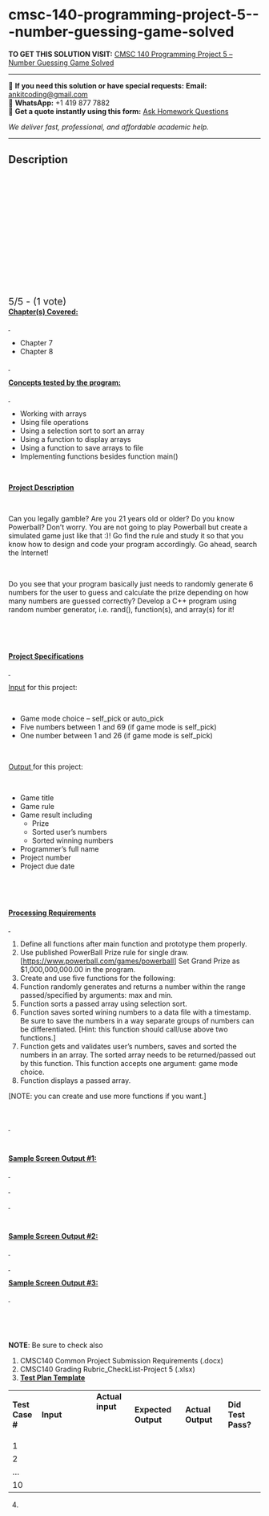 # cmsc-140-programming-project-5---number-guessing-game-solved
**TO GET THIS SOLUTION VISIT:** [CMSC 140 Programming Project 5 – Number Guessing Game Solved](https://www.ankitcodinghub.com/product/cmsc-140-programming-project-5-number-guessing-game-solved/)


---

📩 **If you need this solution or have special requests:** **Email:** ankitcoding@gmail.com  
📱 **WhatsApp:** +1 419 877 7882  
📄 **Get a quote instantly using this form:** [Ask Homework Questions](https://www.ankitcodinghub.com/services/ask-homework-questions/)

*We deliver fast, professional, and affordable academic help.*

---

<h2>Description</h2>



<div class="kk-star-ratings kksr-auto kksr-align-center kksr-valign-top" data-payload="{&quot;align&quot;:&quot;center&quot;,&quot;id&quot;:&quot;34592&quot;,&quot;slug&quot;:&quot;default&quot;,&quot;valign&quot;:&quot;top&quot;,&quot;ignore&quot;:&quot;&quot;,&quot;reference&quot;:&quot;auto&quot;,&quot;class&quot;:&quot;&quot;,&quot;count&quot;:&quot;1&quot;,&quot;legendonly&quot;:&quot;&quot;,&quot;readonly&quot;:&quot;&quot;,&quot;score&quot;:&quot;5&quot;,&quot;starsonly&quot;:&quot;&quot;,&quot;best&quot;:&quot;5&quot;,&quot;gap&quot;:&quot;4&quot;,&quot;greet&quot;:&quot;Rate this product&quot;,&quot;legend&quot;:&quot;5\/5 - (1 vote)&quot;,&quot;size&quot;:&quot;24&quot;,&quot;title&quot;:&quot;CMSC 140 Programming Project 5 – Number Guessing Game Solved&quot;,&quot;width&quot;:&quot;138&quot;,&quot;_legend&quot;:&quot;{score}\/{best} - ({count} {votes})&quot;,&quot;font_factor&quot;:&quot;1.25&quot;}">

<div class="kksr-stars">

<div class="kksr-stars-inactive">
            <div class="kksr-star" data-star="1" style="padding-right: 4px">


<div class="kksr-icon" style="width: 24px; height: 24px;"></div>
        </div>
            <div class="kksr-star" data-star="2" style="padding-right: 4px">


<div class="kksr-icon" style="width: 24px; height: 24px;"></div>
        </div>
            <div class="kksr-star" data-star="3" style="padding-right: 4px">


<div class="kksr-icon" style="width: 24px; height: 24px;"></div>
        </div>
            <div class="kksr-star" data-star="4" style="padding-right: 4px">


<div class="kksr-icon" style="width: 24px; height: 24px;"></div>
        </div>
            <div class="kksr-star" data-star="5" style="padding-right: 4px">


<div class="kksr-icon" style="width: 24px; height: 24px;"></div>
        </div>
    </div>

<div class="kksr-stars-active" style="width: 138px;">
            <div class="kksr-star" style="padding-right: 4px">


<div class="kksr-icon" style="width: 24px; height: 24px;"></div>
        </div>
            <div class="kksr-star" style="padding-right: 4px">


<div class="kksr-icon" style="width: 24px; height: 24px;"></div>
        </div>
            <div class="kksr-star" style="padding-right: 4px">


<div class="kksr-icon" style="width: 24px; height: 24px;"></div>
        </div>
            <div class="kksr-star" style="padding-right: 4px">


<div class="kksr-icon" style="width: 24px; height: 24px;"></div>
        </div>
            <div class="kksr-star" style="padding-right: 4px">


<div class="kksr-icon" style="width: 24px; height: 24px;"></div>
        </div>
    </div>
</div>


<div class="kksr-legend" style="font-size: 19.2px;">
            5/5 - (1 vote)    </div>
    </div>
<strong><u>Chapter(s) Covered:</u></strong>

<strong><u>&nbsp;</u></strong>

<ul>
<li>Chapter 7</li>
<li>Chapter 8</li>
</ul>
<strong><u>&nbsp;</u></strong>

<strong><u>Concepts tested by the program:</u></strong>

<strong><u>&nbsp;</u></strong>

<ul>
<li>Working with arrays</li>
<li>Using file operations</li>
<li>Using a selection sort to sort an array</li>
<li>Using a function to display arrays</li>
<li>Using a function to save arrays to file</li>
<li>Implementing functions besides function main()</li>
</ul>
&nbsp;

<strong><u>Project Description</u></strong>

&nbsp;

Can you legally gamble? Are you 21 years old or older? Do you know Powerball? Don’t worry. You are not going to play Powerball but create a simulated game just like that :)! Go find the rule and study it so that you know how to design and code your program accordingly. Go ahead, search the Internet!

&nbsp;

Do you see that your program basically just needs to randomly generate 6 numbers for the user to guess and calculate the prize depending on how many numbers are guessed correctly? Develop a C++ program using random number generator, i.e. rand(), function(s), and array(s) for it!

&nbsp;

&nbsp;

<strong><u>Project Specifications</u></strong>

<u>&nbsp;</u>

<u>Input</u> for this project:

&nbsp;

<ul>
<li>Game mode choice – self_pick or auto_pick</li>
<li>Five numbers between 1 and 69 (if game mode is self_pick)</li>
<li>One number between 1 and 26 (if game mode is self_pick)</li>
</ul>
&nbsp;

<u>Output </u>for this project:

&nbsp;

<ul>
<li>Game title</li>
<li>Game rule</li>
<li>Game result including
<ul>
<li>Prize</li>
<li>Sorted user’s numbers</li>
<li>Sorted winning numbers</li>
</ul>
</li>
<li>Programmer’s full name</li>
<li>Project number</li>
<li>Project due date</li>
</ul>
&nbsp;

&nbsp;

<strong><u>Processing Requirements</u></strong>

<u>&nbsp;</u>

<ol>
<li>Define all functions after main function and prototype them properly.</li>
<li>Use published PowerBall Prize rule for single draw. [<a href="https://www.powerball.com/games/powerball">https://www.powerball.com/games/powerball</a>] Set Grand Prize as $1,000,000,000.00 in the program.</li>
<li>Create and use five functions for the following:</li>
<li>Function randomly generates and returns a number within the range passed/specified by arguments: max and min.</li>
<li>Function sorts a passed array using selection sort.</li>
<li>Function saves sorted wining numbers to a data file with a timestamp. Be sure to save the numbers in a way separate groups of numbers can be differentiated. [Hint: this function should call/use above two functions.]</li>
<li>Function gets and validates user’s numbers, saves and sorted the numbers in an array. The sorted array needs to be returned/passed out by this function. This function accepts one argument: game mode choice.</li>
<li>Function displays a passed array.</li>
</ol>
[NOTE: you can create and use more functions if you want.]

&nbsp;

<strong><u>&nbsp;</u></strong>

&nbsp;

<strong><u>Sample Screen Output #1:</u></strong>

<strong><u>&nbsp;</u></strong>

<strong><u>&nbsp;</u></strong>

<strong><u>&nbsp;</u></strong>

&nbsp;

<strong><u>Sample Screen Output #2:</u></strong>

<strong><u>&nbsp;</u></strong>

<strong><u>&nbsp;</u></strong>

<strong><u>Sample Screen Output #3:</u></strong>

<strong><u>&nbsp;</u></strong>

&nbsp;

&nbsp;

<strong>NOTE</strong>: Be sure to check also

<ol>
<li>CMSC140 Common Project Submission Requirements (.docx)</li>
<li>CMSC140 Grading Rubric_CheckList-Project 5 (.xlsx)</li>
<li><strong><u>Test Plan Template</u></strong></li>
</ol>
<table>
<tbody>
<tr>
<td width="49"><strong>Test Case #</strong></td>
<td width="220"><strong>Input</strong></td>
<td width="85"><strong>Actual input</strong>

<strong>&nbsp;</strong>
</td>
<td width="114"><strong>Expected Output</strong></td>
<td width="106"><strong>Actual Output</strong></td>
<td width="83"><strong>Did Test Pass?</strong></td>
</tr>
<tr>
<td width="49">1</td>
<td width="220"></td>
<td width="85"></td>
<td width="114"></td>
<td width="106"></td>
<td width="83"></td>
</tr>
<tr>
<td width="49">2</td>
<td width="220"></td>
<td width="85"></td>
<td width="114"></td>
<td width="106"></td>
<td width="83"></td>
</tr>
<tr>
<td width="49">…</td>
<td width="220"></td>
<td width="85"></td>
<td width="114"></td>
<td width="106"></td>
<td width="83"></td>
</tr>
<tr>
<td width="49">10</td>
<td width="220"></td>
<td width="85"></td>
<td width="114"></td>
<td width="106"></td>
<td width="83"></td>
</tr>
</tbody>
</table>
<ol start="4">
<li></li>
</ol>
&nbsp;

&nbsp;

&nbsp;

&nbsp;

<strong>&nbsp;</strong>
